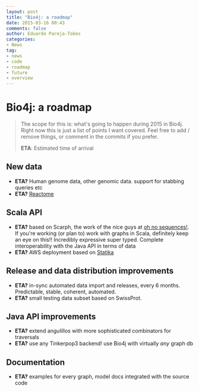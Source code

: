 ```yaml
---
layout: post
title: "Bio4j: a roadmap"
date: 2015-03-16 00:43
comments: false
author: Eduardo Pareja-Tobes
categories:
- News
tag:
- news
- code
- roadmap
- future
- overview
---
```


# Bio4j: a roadmap

> The scope for this is: what's going to happen during 2015 in Bio4j. Right now this is just a list of points I want covered. Feel free to add / remove things, or comment in the commits if you prefer.
> 
>  **ETA**: Estimated time of arrival

## New data

- **ETA?** Human genome data, other genomic data. support for stabbing queries etc
- **ETA?** [Reactome](http://www.reactome.org/)

## Scala API

- **ETA?** based on Scarph, the work of the nice guys at [oh no sequences!](http://ohnosequences.com). If you're working (or plan to) work with graphs in Scala, definitely keep an eye on this!! Incredibly expressive super typed. Complete interoperability with the Java API in terms of data
- **ETA?** AWS deployment based on [Statika](http://ohnosequences.com/statika)

## Release and data distribution improvements

- **ETA?** in-sync automated data import and releases, every 6 months. Predictable, stable, coherent, automated.
- **ETA?** small testing data subset based on SwissProt.
<!-- - standard data import brings easier in-house deployment tool -->

## Java API improvements

- **ETA?** extend angulillos with more sophisticated combinators for traversals
- **ETA?** use any Tinkerpop3 backend! use Bio4j with virtually _any_ graph db

## Documentation

- **ETA?** examples for every graph, model docs integrated with the source code